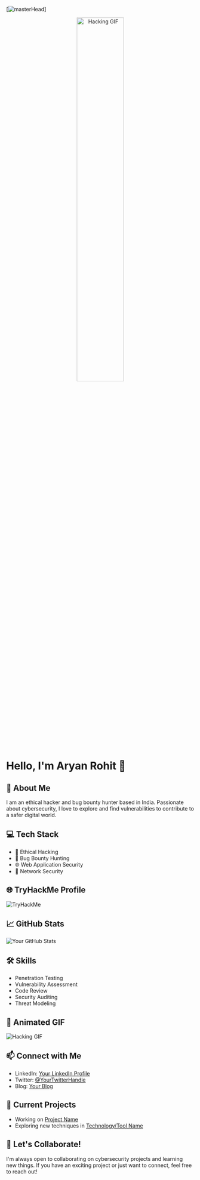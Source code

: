 <!-- Your Banner -->
[![masterHead]([https://www.digitalsolutionservices.com/img/services/web%20development.gif](https://tryhackme-images.s3.amazonaws.com/user-uploads/5f04259cf9bf5b57aed2c476/room-content/ace5bb9cb9c1120a09d88620adb2976b.png))]

<!-- Your Animated GIF -->
<div align="center">
  <img src="https://media.giphy.com/media/your-animated-gif-url.gif" alt="Hacking GIF" width="50%">
</div>



# Hello, I'm Aryan Rohit 👋

## 🚀 About Me
I am an ethical hacker and bug bounty hunter based in India. Passionate about cybersecurity, I love to explore and find vulnerabilities to contribute to a safer digital world.

## 💻 Tech Stack
- 💼 Ethical Hacking
- 🐞 Bug Bounty Hunting
- 🌐 Web Application Security
- 🔐 Network Security

## 🌐 TryHackMe Profile
<img src="https://tryhackme-badges.s3.amazonaws.com/aryandevil1.png" alt="TryHackMe">

## 📈 GitHub Stats
![Your GitHub Stats](https://github-readme-stats.vercel.app/api?username=YourUsername&show_icons=true&theme=radical)

## 🛠️ Skills
- Penetration Testing
- Vulnerability Assessment
- Code Review
- Security Auditing
- Threat Modeling

## 🎥 Animated GIF
![Hacking GIF](https://media.giphy.com/media/your-animated-gif-url.gif)

## 📫 Connect with Me
- LinkedIn: [Your LinkedIn Profile](https://www.linkedin.com/in/yourprofile/)
- Twitter: [@YourTwitterHandle](https://twitter.com/yourhandle)
- Blog: [Your Blog](https://yourblog.com)

## 🚧 Current Projects
- Working on [Project Name](https://github.com/yourusername/projectname)
- Exploring new techniques in [Technology/Tool Name](https://github.com/yourusername/technologyname)

## 📢 Let's Collaborate!
I'm always open to collaborating on cybersecurity projects and learning new things. If you have an exciting project or just want to connect, feel free to reach out!

